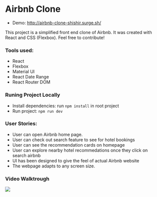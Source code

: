 # Airbnb Clone

- Demo: http://airbnb-clone-shishir.surge.sh/

This project is a simplified front end clone of Airbnb. It was created with React and CSS (Flexbox). Feel free to contribute!

### Tools used:

- React
- Flexbox
- Material UI
- React Date Range
- React Router DOM

### Runing Project Locally

- Install dependencies: run `npm install` in root project
- Run project: `npm run dev`

### User Stories:

- User can open Airbnb home page.
- User can check out search feature to see for hotel bookings
- User can see the recommendation cards on homepage
- User can explore nearby hotel recommedations once they click on search airbnb
- UI has been designed to give the feel of actual Airbnb website
- The webpage adapts to any screen size.

### Video Walktrough

![](https://github.com/shishirchulliyil/airbnb-clone-app/blob/master/airbnb-clone.gif?raw=true)

